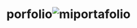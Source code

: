 # porfolio![miportafolio](https://github.com/flormariavilla/portfolio/assets/122563387/590c7084-5752-49d8-aac7-2923c871c6ac)
